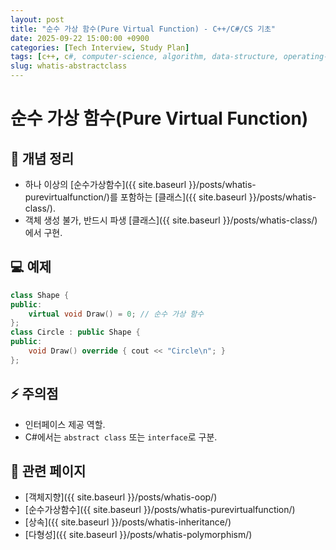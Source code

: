 ```yaml
---
layout: post
title: "순수 가상 함수(Pure Virtual Function) - C++/C#/CS 기초"
date: 2025-09-22 15:00:00 +0900
categories: [Tech Interview, Study Plan]
tags: [c++, c#, computer-science, algorithm, data-structure, operating-system, network, database, design-pattern]
slug: whatis-abstractclass
---
```


# 순수 가상 함수(Pure Virtual Function)

## 📌 개념 정리
- 하나 이상의 [순수가상함수]({{ site.baseurl }}/posts/whatis-purevirtualfunction/)를 포함하는 [클래스]({{ site.baseurl }}/posts/whatis-class/).
- 객체 생성 불가, 반드시 파생 [클래스]({{ site.baseurl }}/posts/whatis-class/)에서 구현.

## 💻 예제
```cpp
class Shape {
public:
    virtual void Draw() = 0; // 순수 가상 함수
};
class Circle : public Shape {
public:
    void Draw() override { cout << "Circle\n"; }
};
```

## ⚡ 주의점
- 인터페이스 제공 역할.
- C#에서는 `abstract class` 또는 `interface`로 구분.

## 🔗 관련 페이지
- [객체지향]({{ site.baseurl }}/posts/whatis-oop/)
- [순수가상함수]({{ site.baseurl }}/posts/whatis-purevirtualfunction/)
- [상속]({{ site.baseurl }}/posts/whatis-inheritance/)
- [다형성]({{ site.baseurl }}/posts/whatis-polymorphism/)
